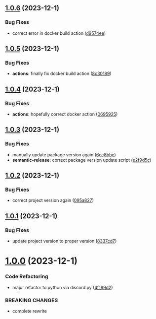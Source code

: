 ## [1.0.6](https://github.com/Pragma8123/npc-bot/compare/v1.0.5...v1.0.6) (2023-12-1)


### Bug Fixes

* correct error in docker build action ([d9574ee](https://github.com/Pragma8123/npc-bot/commit/d9574ee16c5dd2302837af0aef8d3e87dbf2b807))

## [1.0.5](https://github.com/Pragma8123/npc-bot/compare/v1.0.4...v1.0.5) (2023-12-1)


### Bug Fixes

* **actions:** finally fix docker build action ([8c30189](https://github.com/Pragma8123/npc-bot/commit/8c301898de5c61977b1c62b25b474c86e4ad225b))

## [1.0.4](https://github.com/Pragma8123/npc-bot/compare/v1.0.3...v1.0.4) (2023-12-1)


### Bug Fixes

* **actions:** hopefully correct docker action ([0695925](https://github.com/Pragma8123/npc-bot/commit/0695925c8dd5ff5d40eef571c310fb3ff8f39508))

## [1.0.3](https://github.com/Pragma8123/npc-bot/compare/v1.0.2...v1.0.3) (2023-12-1)


### Bug Fixes

* manually update package version again ([6cc8bbe](https://github.com/Pragma8123/npc-bot/commit/6cc8bbe929fc1b5279a201dce4aebd032e26f535))
* **semantic-release:** correct package version update script ([e2f9d5c](https://github.com/Pragma8123/npc-bot/commit/e2f9d5cd1053c8f2343691e74e1252f85e12f8af))

## [1.0.2](https://github.com/Pragma8123/npc-bot/compare/v1.0.1...v1.0.2) (2023-12-1)


### Bug Fixes

* correct project version again ([095a827](https://github.com/Pragma8123/npc-bot/commit/095a827b53652985846ac39d3d3d539964075343))

## [1.0.1](https://github.com/Pragma8123/npc-bot/compare/v1.0.0...v1.0.1) (2023-12-1)


### Bug Fixes

* update project version to proper version ([8337cd7](https://github.com/Pragma8123/npc-bot/commit/8337cd7398155d143b78e5b29f1bfd8ef7f543b7))

# [1.0.0](https://github.com/Pragma8123/npc-bot/compare/v0.7.0...v1.0.0) (2023-12-1)


### Code Refactoring

* major refactor to python via discord.py ([4f189d2](https://github.com/Pragma8123/npc-bot/commit/4f189d285f022f58c3b94578f12b0a1c8cc3620d))


### BREAKING CHANGES

* complete rewrite
